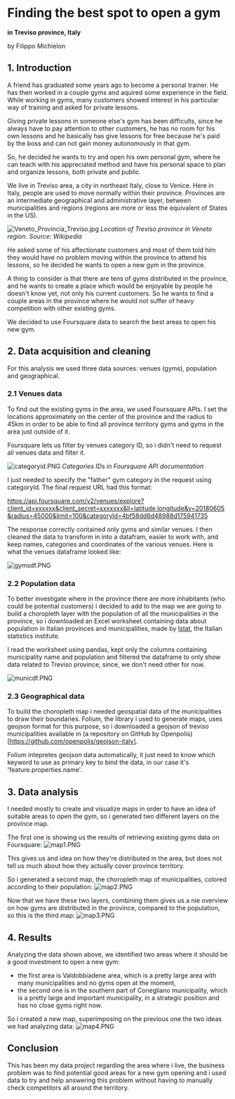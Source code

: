 # Finding the best spot to open a gym
**in Treviso province, Italy**

by Filippo Michielon

## 1. Introduction

A friend has graduated some years ago to become a personal trainer. He has then worked in a couple gyms and aquired some experience in the field. While working in gyms, many customers showed interest in his particular way of training and asked for private lessons.

Giving private lessons in someone else's gym has been difficults, since he always have to pay attention to other customers, he has no room for his own lessons and he basically has give lessons for free because he's paid by the boss and can not gain money autonomously in that gym.

So, he decided he wants to try and open his own personal gym, where he can teach with his appreciated method and have his personal space to plan and organize lessons, both private and public.

We live in Treviso area, a city in northeast Italy, close to Venice. Here in Italy, people are used to move normally within their province. Provinces are an intermediate geographical and administrative layer, between municipalities and regions (regions are more or less the equivalent of States in the US).

![Veneto_Provincia_Treviso.jpg](attachment:Veneto_Provincia_Treviso.jpg)
*Location of Treviso province in Veneto region. Source: Wikipedia*

He asked some of his affectionate customers and most of them told him they would have no problem moving within the province to attend his lessons, so he decided he wants to open a new gym in the province.

A thing to consider is that there are tens of gyms distributed in the province, and he wants to create a place which would be enjoyable by people he doesn't know yet, not only his current customers. So he wants to find a couple areas in the province where he would not suffer of heavy competition with other existing gyms. 

We decided to use Foursquare data to search the best areas to open his new gym.

## 2. Data acquisition and cleaning

For this analysis we used three data sources: venues (gyms), population and geographical.

### 2.1 Venues data

To find out the existing gyms in the area, we used Foursquare APIs. I set the locations approximately on the center of the province and the radius to 45km in order to be able to find all province territory gyms and gyms in the area just outside of it.

Foursquare lets us filter by venues category ID, so i didn't need to request all venues data and filter it.

![categoryid.PNG](attachment:categoryid.PNG)
*Categories IDs in Foursquare API documentation*

I just needed to specify the "father" gym category in the request using categoryId. The final request URL had this format:

https://api.foursquare.com/v2/venues/explore?client_id=xxxxxx&client_secret=xxxxxxx&ll=latitude,longitude&v=20180605&radius=45000&limit=100&categoryId=4bf58dd8d48988d175941735

The response correctly contained only gyms and similar venues. I then cleaned the data to transform in into a datafram, easier to work with, and keep names, categories and coordinates of the various venues. Here is what the venues dataframe looked like:

![gymsdf.PNG](attachment:gymsdf.PNG)

### 2.2 Population data

To better investigate where in the province there are more inhabitants (who could be potential customers) i decided to add to the map we are going to build a choropleth layer with the population of all the municipalities in the province, so i downloaded an Excel worksheet containing data about population in Italian provinces and municipalities, made by [Istat](https://www.istat.it/), the Italian statistics institute.

I read the worksheet using pandas, kept only the columns containing municipality name and population and filtered the dataframe to only show data related to Treviso province, since, we don't need other for now.

![municdf.PNG](attachment:municdf.PNG)

### 2.3 Geographical data

To build the choropleth map i needed geospatial data of the municipalities to draw their boundaries. Folium, the library i used to generate maps, uses geojson format for this purpose, so i downloaded a geojson of treviso municipalities available in (a repository on GitHub by Openpolis)[https://github.com/openpolis/geojson-italy].

Folium intepretes geojson data automatically, it just need to know which keyword to use as primary key to bind the data, in our case it's 'feature.properties.name'.

## 3. Data analysis

I needed mostly to create and visualize maps in order to have an idea of suitable areas to open the gym, so i generated two different layers on the province map.

The first one is showing us the results of retrieving existing gyms data on Foursquare:
![map1.PNG](attachment:map1.PNG)

This gives us and idea on how they're distributed in the area, but does not tell us much about how they actually cover province territory.

So i generated a second map, the choropleth map of municipalities, colored according to their population:
![map2.PNG](attachment:map2.PNG)

Now that we have these two layers, combining them gives us a nie overview on how gyms are distributed in the province, compared to the population, so this is the third map:
![map3.PNG](attachment:map3.PNG)

## 4. Results

Analyzing the data shown above, we identified two areas where it should be a good investment to open a new gym:
- the first area is  Valdobbiadene area, which is a pretty large area with many municipalities and no gyms open at the moment,
- the second one is in the southern part of Conegliano municipality, which is a pretty large and important municipality, in a strategic position and has no close gyms right now.

So i created a new map, superimposing on the previous one the two ideas we had analyzing data:
![map4.PNG](attachment:map4.PNG)

## Conclusion

This has been my data project regarding the area where i live, the business problem was to find potential good areas for a new gym opening and i used data to try and help answering this problem without having to manually check competitors all around the territory.


```python

```
